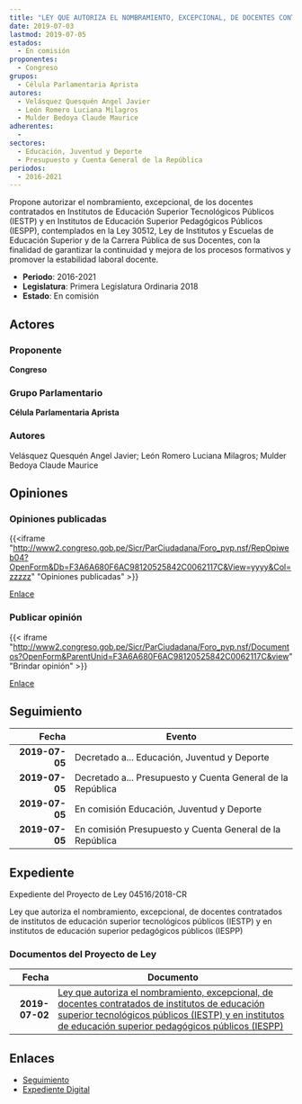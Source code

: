 ```yaml
---
title: "LEY QUE AUTORIZA EL NOMBRAMIENTO, EXCEPCIONAL, DE DOCENTES CONTRATADOS DE INSTITUTOS DE EDUCACIÓN SUPERIOR TECNOLÓGICOS PÚBLICOS (IESTP) Y EN INSTITUTOS DE EDUCACIÓN SUPERIOR PEDAGÓGICOS PÚBLICOS (IESPP)"
date: 2019-07-03
lastmod: 2019-07-05
estados: 
  - En comisión
proponentes: 
  - Congreso
grupos: 
  - Célula Parlamentaria Aprista
autores: 
  - Velásquez Quesquén Angel Javier
  - León Romero Luciana Milagros
  - Mulder Bedoya Claude Maurice
adherentes: 
  - 
sectores: 
  - Educación, Juventud y Deporte
  - Presupuesto y Cuenta General de la República
periodos: 
  - 2016-2021
---
```


Propone autorizar el nombramiento, excepcional, de los docentes contratados en Institutos de Educación Superior Tecnológicos Públicos (IESTP) y en Institutos de Educación Superior Pedagógicos Públicos (IESPP), contemplados en la Ley 30512, Ley de Institutos y Escuelas de Educación Superior y de la Carrera Pública de sus Docentes, con la finalidad de garantizar la continuidad y mejora de los procesos formativos y promover la estabilidad laboral docente.

- **Periodo**: 2016-2021
- **Legislatura**: Primera Legislatura Ordinaria 2018
- **Estado**: En comisión

## Actores

### Proponente

**Congreso**

### Grupo Parlamentario

**Célula Parlamentaria Aprista**

### Autores

Velásquez Quesquén Angel Javier; León Romero Luciana Milagros; Mulder Bedoya Claude Maurice


## Opiniones

### Opiniones publicadas

{{<iframe "http://www2.congreso.gob.pe/Sicr/ParCiudadana/Foro_pvp.nsf/RepOpiweb04?OpenForm&Db=F3A6A680F6AC98120525842C0062117C&View=yyyy&Col=zzzzz" "Opiniones publicadas" >}}

[Enlace](http://www2.congreso.gob.pe/Sicr/ParCiudadana/Foro_pvp.nsf/RepOpiweb04?OpenForm&Db=F3A6A680F6AC98120525842C0062117C&View=yyyy&Col=zzzzz)
### Publicar opinión

{{< iframe "http://www2.congreso.gob.pe/Sicr/ParCiudadana/Foro_pvp.nsf/Documentos?OpenForm&ParentUnid=F3A6A680F6AC98120525842C0062117C&view" "Brindar opinión" >}}

[Enlace](http://www2.congreso.gob.pe/Sicr/ParCiudadana/Foro_pvp.nsf/Documentos?OpenForm&ParentUnid=F3A6A680F6AC98120525842C0062117C&view)

## Seguimiento

| Fecha | Evento |
|------:|--------|
| **2019-07-05** | Decretado a... Educación, Juventud y Deporte|
| **2019-07-05** | Decretado a... Presupuesto y Cuenta General de la República|
| **2019-07-05** | En comisión Educación, Juventud y Deporte|
| **2019-07-05** | En comisión Presupuesto y Cuenta General de la República|


## Expediente

Expediente del Proyecto de Ley 04516/2018-CR

Ley que autoriza el nombramiento, excepcional, de docentes contratados de institutos de educación superior tecnológicos públicos (IESTP) y en institutos de educación superior pedagógicos públicos (IESPP)


### Documentos del Proyecto de Ley

| Fecha | Documento |
|------:|--------|
| **2019-07-02** | [Ley que autoriza el nombramiento, excepcional, de docentes contratados de institutos de educación superior tecnológicos públicos (IESTP) y en institutos de educación superior pedagógicos públicos (IESPP)](http://www.leyes.congreso.gob.pe/Documentos/2016_2021/Proyectos_de_Ley_y_de_Resoluciones_Legislativas/PL0451620190703.pdf) |

## Enlaces 

- [Seguimiento](http://www2.congreso.gob.pe/Sicr/TraDocEstProc/CLProLey2016.nsf/f7fff46988ca05b1052578e100829cc7/a4b304583cb1f6c10525842d0000116f?OpenDocument)
- [Expediente Digital](http://www2.congreso.gob.pe/Sicr/TraDocEstProc/CLProLey2016.nsf/f7fff46988ca05b1052578e100829cc7/a4b304583cb1f6c10525842d0000116f?OpenDocument&Click=05257FB7005EB655.eb71d0cf91d8294e05256cdf006b5706/$Body/0.1C6C)
